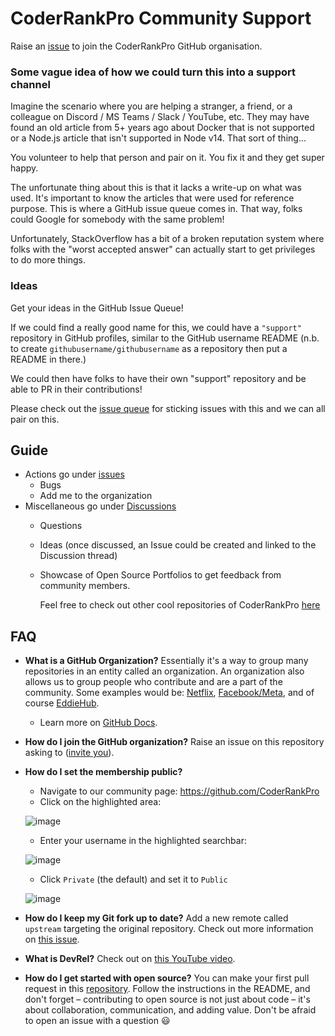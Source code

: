 # CoderRankPro Community Support

<!-- ALL-CONTRIBUTORS-BADGE:START - Do not remove or modify this section -->

<!-- ALL-CONTRIBUTORS-BADGE:END -->
Raise an [issue](https://github.com/CoderRankPro/support/issues/new?assignees=&labels=invite+me+to+the+organisation&template=invitation.yml&title=Please+invite+me+to+the+GitHub+Community+Organization) to join the CoderRankPro GitHub organisation.

### Some vague idea of how we could turn this into a support channel

Imagine the scenario where you are helping a stranger, a friend, or a colleague on Discord / MS Teams / Slack / YouTube, etc. They may have found an old article from 5+ years ago about Docker that is not supported or a Node.js article that isn't supported in Node v14. That sort of thing...

You volunteer to help that person and pair on it. You fix it and they get super happy.

The unfortunate thing about this is that it lacks a write-up on what was used. It's important to know the articles that were used for reference purpose. This is where a GitHub issue queue comes in. That way, folks could Google for somebody with the same problem!

Unfortunately, StackOverflow has a bit of a broken reputation system where folks with the "worst accepted answer" can actually start to get privileges to do more things.

### Ideas

Get your ideas in the GitHub Issue Queue!

If we could find a really good name for this, we could have a `"support"` repository in GitHub profiles, similar to the GitHub username README (n.b. to create `githubusername/githubusername` as a repository then put a README in there.)

We could then have folks to have their own "support" repository and be able to PR in their contributions!

Please check out the [issue queue](https://github.com/CoderRankPro/support/issues) for sticking issues with this and we can all pair on this.

## Guide

- Actions go under [issues](https://github.com/CoderRankPro/support/issues)
  - Bugs
  - Add me to the organization
- Miscellaneous go under [Discussions](https://github.com/CoderRankPro/support/discussions)
  - Questions
  - Ideas (once discussed, an Issue could be created and linked to the Discussion thread)
  - Showcase of Open Source Portfolios to get feedback from community members.

      Feel free to check out other cool repositories of CoderRankPro [here](https://github.com/CoderRankPro)
<!--       <a href='https://github.com/CoderRankPro'>here</a>. -->

## FAQ

- **What is a GitHub Organization?** Essentially it's a way to group many repositories in an entity called an organization. An organization also allows us to group people who contribute and are a part of the community. Some examples would be: [Netflix](https://github.com/Netflix), [Facebook/Meta](https://github.com/facebook), and of course [EddieHub](https://github.com/EddieHubCommunity).
  - Learn more on [GitHub Docs](https://docs.github.com/en/github/setting-up-and-managing-organizations-and-teams/about-organizations).

- **How do I join the GitHub organization?** Raise an issue on this repository asking to ([invite you](https://github.com/CoderRankPro/support/issues/new?assignees=&labels=invite+me+to+the+organisation&template=invitation.md&title=Please+invite+me+to+the+GitHub+Community+Organization)).
- **How do I set the membership public?**
  - Navigate to our community page: <https://github.com/CoderRankPro>
  - Click on the highlighted area:

  ![image](https://user-images.githubusercontent.com/53110238/140310956-bbfbd91c-5d16-469b-93f6-953cc2fae870.png)

  - Enter your username in the highlighted searchbar:

  ![image](https://user-images.githubusercontent.com/53110238/140311040-cdc77615-b9b6-4e68-8b05-5e40db0e3514.png)

  - Click `Private` (the default) and set it to `Public`

  ![image](https://user-images.githubusercontent.com/53110238/140311136-fe355147-d08d-4eaa-9b9e-f4bc496ce0d5.png)

- **How do I keep my Git fork up to date?** Add a new remote called `upstream` targeting the original repository. Check out more information on [this issue](https://github.com/CoderRankPro/support/issues/94).
- **What is DevRel?** Check out on [this YouTube video](https://www.youtube.com/watch?v=iUZerHctTB8&t=1534s).
- **How do I get started with open source?** You can make your first pull request in this [repository](https://github.com/CoderRankPro/hacktoberfest-practice). Follow the instructions in the README, and don't forget – contributing to open source is not just about code – it's about collaboration, communication, and adding value. Don't be afraid to open an issue with a question :smiley:
